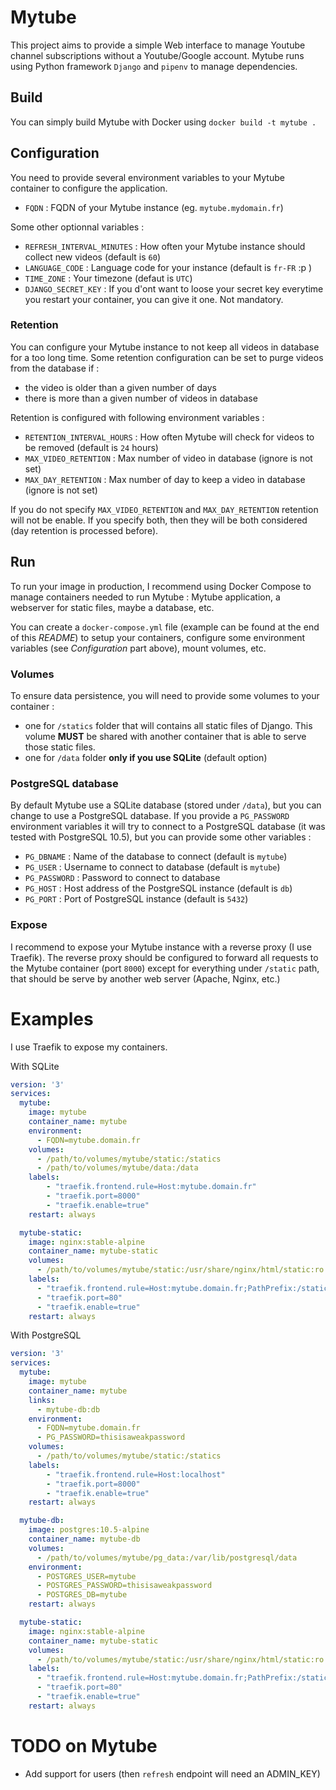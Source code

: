 # Mytube

This project aims to provide a simple Web interface to manage Youtube channel subscriptions without a Youtube/Google account. Mytube runs using Python framework `Django` and `pipenv` to manage dependencies.

## Build

You can simply build Mytube with Docker using `docker build -t mytube .`

## Configuration

You need to provide several environment variables to your Mytube container to configure the application.
- `FQDN` : FQDN of your Mytube instance (eg. `mytube.mydomain.fr`)

Some other optionnal variables :
- `REFRESH_INTERVAL_MINUTES` : How often your Mytube instance should collect new videos (default is `60`)
- `LANGUAGE_CODE` : Language code for your instance (default is `fr-FR` :p )
- `TIME_ZONE` : Your timezone (defaut is `UTC`)
- `DJANGO_SECRET_KEY` : If you d'ont want to loose your secret key everytime you restart your container, you can give it one. Not mandatory.

### Retention

You can configure your Mytube instance to not keep all videos in database for a too long time. Some retention configuration can be set to purge videos from the database if :
- the video is older than a given number of days
- there is more than a given number of videos in database

Retention is configured with following environment variables :
- `RETENTION_INTERVAL_HOURS` : How often Mytube will check for videos to be removed (default is `24` hours)
- `MAX_VIDEO_RETENTION` : Max number of video in database (ignore is not set)
- `MAX_DAY_RETENTION` : Max number of day to keep a video in database (ignore is not set)

If you do not specify `MAX_VIDEO_RETENTION` and `MAX_DAY_RETENTION` retention will not be enable. If you specify both, then they will be both considered (day retention is processed before).

## Run

To run your image in production, I recommend using Docker Compose to manage containers needed to run Mytube : Mytube application, a webserver for static files, maybe a database, etc.

You can create a `docker-compose.yml` file (example can be found at the end of this *README*) to setup your containers, configure some environment variables (see *Configuration* part above), mount volumes, etc.

### Volumes

To ensure data persistence, you will need to provide some volumes to your container :
- one for `/statics` folder that will contains all static files of Django. This volume **MUST** be shared with another container that is able to serve those static files.
- one for `/data` folder **only if you use SQLite** (default option)

### PostgreSQL database

By default Mytube use a SQLite database (stored under `/data`), but you can change to use a PostgreSQL database. If you provide a `PG_PASSWORD` environment variables it will try to connect to a PostgreSQL database (it was tested with PostgreSQL 10.5), but you can provide some other variables :
- `PG_DBNAME` : Name of the database to connect (default is `mytube`)
- `PG_USER` : Username to connect to database (default is `mytube`)
- `PG_PASSWORD` : Password to connect to database
- `PG_HOST` : Host address of the PostgreSQL instance (default is `db`)
- `PG_PORT` : Port of PostgreSQL instance (default is `5432`)

### Expose

I recommend to expose your Mytube instance with a reverse proxy (I use Traefik). The reverse proxy should be configured to forward all requests to the Mytube container (port `8000`) except for everything under `/static` path, that should be serve by another web server (Apache, Nginx, etc.)

# Examples

I use Traefik to expose my containers.

With SQLite
```yml
version: '3'
services:
  mytube:
    image: mytube
    container_name: mytube
    environment:
      - FQDN=mytube.domain.fr
    volumes:
      - /path/to/volumes/mytube/static:/statics
      - /path/to/volumes/mytube/data:/data
    labels:
        - "traefik.frontend.rule=Host:mytube.domain.fr"
        - "traefik.port=8000"
        - "traefik.enable=true"
    restart: always

  mytube-static:
    image: nginx:stable-alpine
    container_name: mytube-static
    volumes:
      - /path/to/volumes/mytube/static:/usr/share/nginx/html/static:ro
    labels:
      - "traefik.frontend.rule=Host:mytube.domain.fr;PathPrefix:/static"
      - "traefik.port=80"
      - "traefik.enable=true"
    restart: always
```

With PostgreSQL
```yml
version: '3'
services:
  mytube:
    image: mytube
    container_name: mytube
    links:
      - mytube-db:db
    environment:
      - FQDN=mytube.domain.fr
      - PG_PASSWORD=thisisaweakpassword
    volumes:
      - /path/to/volumes/mytube/static:/statics
    labels:
        - "traefik.frontend.rule=Host:localhost"
        - "traefik.port=8000"
        - "traefik.enable=true"
    restart: always

  mytube-db:
    image: postgres:10.5-alpine
    container_name: mytube-db
    volumes:
      - /path/to/volumes/mytube/pg_data:/var/lib/postgresql/data
    environment:
      - POSTGRES_USER=mytube
      - POSTGRES_PASSWORD=thisisaweakpassword
      - POSTGRES_DB=mytube
    restart: always

  mytube-static:
    image: nginx:stable-alpine
    container_name: mytube-static
    volumes:
      - /path/to/volumes/mytube/static:/usr/share/nginx/html/static:ro
    labels:
      - "traefik.frontend.rule=Host:mytube.domain.fr;PathPrefix:/static"
      - "traefik.port=80"
      - "traefik.enable=true"
    restart: always
```

# TODO on Mytube
- Add support for users (then `refresh` endpoint will need an ADMIN_KEY)
